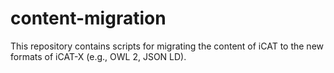 # content-migration
This repository contains scripts for migrating the content of iCAT to the new formats of iCAT-X (e.g., OWL 2, JSON LD).
